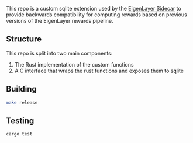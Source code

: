 This repo is a custom sqlite extension used by the [EigenLayer Sidecar](https://github.com/Layr-Labs/sidecar) to provide
backwards compatibility for computing rewards based on previous versions of the EigenLayer rewards pipeline.

## Structure

This repo is split into two main components:

1. The Rust implementation of the custom functions
2. A C interface that wraps the rust functions and exposes them to sqlite

## Building

```bash
make release
```

## Testing
```bash
cargo test
```
